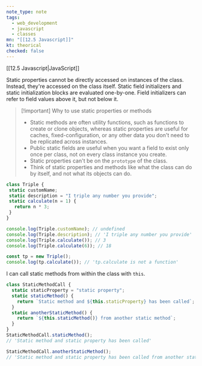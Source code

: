 ```yaml
---
note_type: note
tags:
  - web_development
  - javascript
  - classes
mn: "[[12.5 Javascript]]"
kt: theorical
checked: false
---
```

[[12.5 Javascript|JavaScript]]

 Static properties cannot be directly accessed on instances of the class. Instead, they're accessed on the class itself. Static field initializers and static initialization blocks are evaluated one-by-one. Field initializers can refer to field values above it, but not below it. 

>[!important] Why to use static properties or methods
>- Static methods are often utility functions, such as functions to create or clone objects, whereas static properties are useful for caches, fixed-configuration, or any other data you don't need to be replicated across instances.
>- Public static fields are useful when you want a field to exist only once per class, not on every class instance you create.
>- Static properties can't be on the `prototype` of the class. 
>- Think of static properties and methods like what the class can do by itself, and not what its objects can do. 

 ```js
class Triple {
  static customName;
  static description = "I triple any number you provide";
  static calculate(n = 1) {
    return n * 3;
  }
}

console.log(Triple.customName); // undefined
console.log(Triple.description); // 'I triple any number you provide'
console.log(Triple.calculate()); // 3
console.log(Triple.calculate(6)); // 18

const tp = new Triple();
console.log(tp.calculate()); // 'tp.calculate is not a function'
```

I can call static methods from within the class with `this`.

```js
class StaticMethodCall {
  static staticProperty = "static property";
  static staticMethod() {
    return `Static method and ${this.staticProperty} has been called`;
  }
  static anotherStaticMethod() {
    return `${this.staticMethod()} from another static method`;
  }
}
StaticMethodCall.staticMethod();
// 'Static method and static property has been called'

StaticMethodCall.anotherStaticMethod();
// 'Static method and static property has been called from another static method'
```

